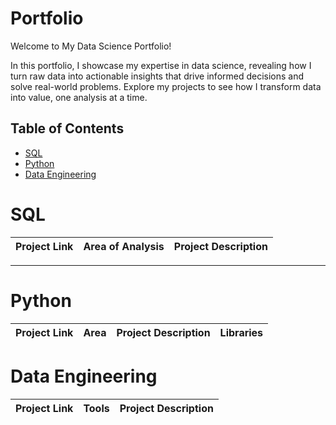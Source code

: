 # Portfolio

Welcome to My Data Science Portfolio!

In this portfolio, I showcase my expertise in data science, revealing how I turn raw data into actionable insights that drive informed decisions and solve real-world problems. Explore my projects to see how I transform data into value, one analysis at a time.

## Table of Contents
- [SQL](#sql)
- [Python](#python)
- [Data Engineering](#data-engineering)

# SQL
| Project Link | Area of Analysis | Project Description | 
|---|---|---|

***

# Python
| Project Link | Area | Project Description | Libraries |    
|---|---|---|---|

# Data Engineering
| Project Link | Tools | Project Description | 
|---|---|---|
